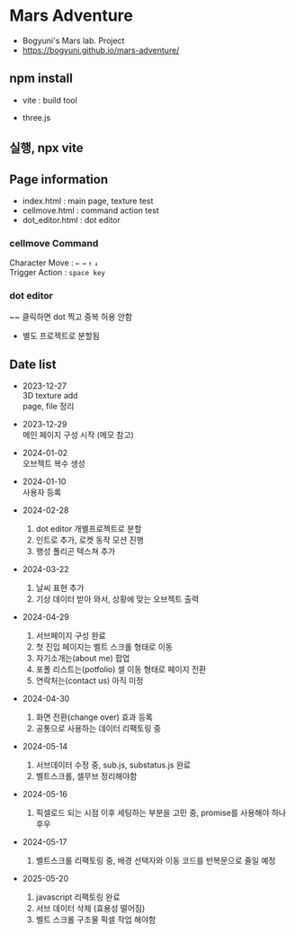 # Mars Adventure

- Bogyuni's Mars lab. Project
- https://bogyuni.github.io/mars-adventure/

## npm install

- vite : build tool

- three.js

## 실행, npx vite

## Page information

- index.html : main page, texture test
- cellmove.html : command action test
- dot_editor.html : dot editor

### cellmove Command

Character Move : `←` `→` `↑` `↓` <br>
Trigger Action : `space key`

### dot editor

~~ 클릭하면 dot 찍고 중복 허용 안함

- 별도 프로젝트로 분할됨

## Date list

- 2023-12-27<br>
  3D texture add<br>
  page, file 정리<br>

- 2023-12-29<br>
  메인 페이지 구성 시작 (메모 참고)

- 2024-01-02<br>
  오브젝트 복수 생성

- 2024-01-10<br>
  사용자 등록

- 2024-02-28<br>

  1. dot editor 개별프로젝트로 분할
  2. 인트로 추가, 로켓 동작 모션 진행
  3. 행성 폴리곤 텍스쳐 추가

- 2024-03-22

  1. 날씨 표현 추가
  2. 기상 데이터 받아 와서, 상황에 맞는 오브젝트 출력

- 2024-04-29

  1. 서브페이지 구성 완료
  2. 첫 진입 페이지는 벨트 스크롤 형태로 이동
  3. 자기소개는(about me) 팝업
  4. 포폴 리스트는(potfolio) 셀 이동 형태로 페이지 전환
  5. 연락처는(contact us) 아직 미정

- 2024-04-30

  1. 화면 전환(change over) 효과 등록
  2. 공통으로 사용하는 데이터 리팩토링 중

- 2024-05-14

  1. 서브데이터 수정 중, sub.js, substatus.js 완료
  2. 벨트스크롤, 셀무브 정리해야함

- 2024-05-16

  1. 픽셀로드 되는 시점 이후 세팅하는 부분을 고민 중, promise를 사용해야 하나 후우

- 2024-05-17

  1. 벨트스크롤 리팩토링 중, 배경 선택자와 이동 코드를 반복문으로 줄일 예정

- 2025-05-20
  1. javascript 리팩토링 완료
  2. 서브 데이터 삭제 (효용성 떨어짐)
  3. 벨트 스크롤 구조물 픽셀 작업 해야함
